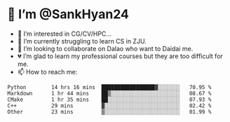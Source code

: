# 👋 I’m @SankHyan24

- 👀 I’m interested in CG/CV/HPC...
- 🌱 I’m currently struggling to learn CS in ZJU.
- 💞️ I’m looking to collaborate on Dalao who want to Daidai me.
- 💔 I’m glad to learn my professional courses but they are too difficult for me.
- 📫 How to reach me:


<!---
SankHyan24/SankHyan24 is a ✨ special ✨ repository because its `README.md` (this file) appears on your GitHub profile.
You can click the Preview link to take a look at your changes.
--->
<!--START_SECTION:waka-->

```text
Python        14 hrs 16 mins  █████████████████▓░░░░░░░   70.95 %
Markdown      1 hr 44 mins    ██▒░░░░░░░░░░░░░░░░░░░░░░   08.67 %
CMake         1 hr 35 mins    ██░░░░░░░░░░░░░░░░░░░░░░░   07.93 %
C++           29 mins         ▓░░░░░░░░░░░░░░░░░░░░░░░░   02.42 %
Other         23 mins         ▒░░░░░░░░░░░░░░░░░░░░░░░░   01.99 %
```

<!--END_SECTION:waka-->
